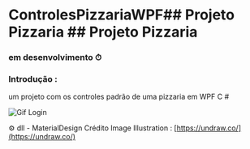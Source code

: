 # ControlesPizzariaWPF## Projeto Pizzaria ## Projeto Pizzaria 
### em desenvolvimento ⏱
###  Introdução :
um projeto com os controles padrão de uma pizzaria em WPF C #
 
![Gif Login](https://github.com/joaopedro29/ControlesPizzariaWPF/blob/master/Imagens%20Ilustration/LoginWPF.gif)

⚙ dll - MaterialDesign
Crédito Image Illustration : [https://undraw.co/](https://undraw.co/)
